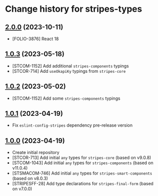 # Change history for stripes-types

## [2.0.0](https://github.com/folio-org/stripes-types/tree/v2.0.0) (2023-10-11)

* [FOLIO-3876] React 18

## [1.0.3](https://github.com/folio-org/stripes-types/tree/v1.0.3) (2023-05-18)

- [STCOM-1152] Add additional `stripes-components` typings
- [STCOR-714] Add `useOkapiKy` typings from `stripes-core`

## [1.0.2](https://github.com/folio-org/stripes-types/tree/v1.0.2) (2023-05-02)

- [STCOM-1152] Add some `stripes-components` typings

## [1.0.1](https://github.com/folio-org/stripes-types/tree/v1.0.1) (2023-04-19)

- Fix `eslint-config-stripes` dependency pre-release version

## [1.0.0](https://github.com/folio-org/stripes-types/tree/v1.0.0) (2023-04-19)

- Create initial repository
- [STCOR-713] Add initial `any` types for `stripes-core` (based on v9.0.8)
- [STCOM-1043] Add initial `any` types for `stripes-components` (based on v11.0.4)
- [STSMACOM-746] Add initial `any` types for `stripes-smart-components` (based on v8.0.3)
- [STRIPESFF-28] Add type declarations for `stripes-final-form` (based on v7.0.0)
